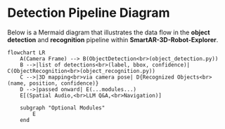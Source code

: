 # Detection Pipeline Diagram

Below is a Mermaid diagram that illustrates the data flow in the **object detection**
and **recognition** pipeline within **SmartAR-3D-Robot-Explorer**.

```mermaid
flowchart LR
    A(Camera Frame) --> B(ObjectDetection<br>(object_detection.py))
    B -->|list of detections<br>(label, bbox, confidence)| C(ObjectRecognition<br>(object_recognition.py))
    C -->|3D mapping<br>via camera pose| D{Recognized Objects<br>(name, position, confidence)}
    D -->|passed onward| E(...modules...)
    E[(Spatial Audio,<br>LLM Q&A,<br>Navigation)]
    
    subgraph "Optional Modules"
        E
    end
```
